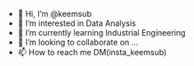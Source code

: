 - 👋 Hi, I’m @keemsub
- 👀 I’m interested in Data Analysis
- 🌱 I’m currently learning Industrial Engineering
- 💞️ I’m looking to collaborate on ...
- 📫 How to reach me DM(insta_keemsub)

<!---
keemsub/keemsub is a ✨ special ✨ repository because its `README.md` (this file) appears on your GitHub profile.
You can click the Preview link to take a look at your changes.
--->

